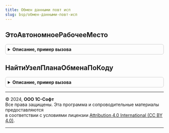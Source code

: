 ```yaml
---
title: Обмен данными повт исп
slug: bsp/обмен-данными-повт-исп
---
```



## ЭтоАвтономноеРабочееМесто
<details style="margin: 1em 0; padding: 0.5em; border: 1px solid #ccc; border-radius: 6px;">

<summary style="font-weight: bold; cursor: pointer;">Описание, пример вызова</summary>

```bsl

// Устарела. Следует использовать новую
//  См. ОбменДаннымиСервер.ЭтоАвтономноеРабочееМесто.
//
// Возвращаемое значение:
//  Булево
//
Функция ЭтоАвтономноеРабочееМесто() Экспорт
```

Пример вызова
```bsl
Результат = ОбменДаннымиПовтИсп.ЭтоАвтономноеРабочееМесто() 
```
</details>

## НайтиУзелПланаОбменаПоКоду
<details style="margin: 1em 0; padding: 0.5em; border: 1px solid #ccc; border-radius: 6px;">

<summary style="font-weight: bold; cursor: pointer;">Описание, пример вызова</summary>

```bsl

// Устарела. Следует использовать новую
//  См. ОбменДаннымиСервер.УзелПланаОбменаПоКоду.
//
// Параметры:
//  ИмяПланаОбмена - Строка -  имя плана обмена
//  КодУзла - Строка - код узла
//
// Возвращаемое значение:
//   см. ОбменДаннымиСервер.УзелПланаОбменаПоКоду
//
Функция НайтиУзелПланаОбменаПоКоду(ИмяПланаОбмена, КодУзла) Экспорт
```

Пример вызова
```bsl
Результат = ОбменДаннымиПовтИсп.НайтиУзелПланаОбменаПоКоду(ИмяПланаОбмена, КодУзла) 
```
</details>

---

© 2024, **ООО 1С-Софт**  
Все права защищены. Эта программа и сопроводительные материалы предоставляются  
в соответствии с условиями лицензии [Attribution 4.0 International (CC BY 4.0)](https://creativecommons.org/licenses/by/4.0/legalcode).

---
